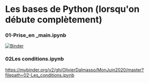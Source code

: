 # Les bases de Python (lorsqu'on débute complètement)
### 01-Prise_en _main.ipynb
[![Binder](https://mybinder.org/badge_logo.svg)](https://mybinder.org/v2/gh/OlivierDalmasso/MonJuin2020/master?filepath=01-Prise_en%20_main.ipynb)

### 02Les conditions.ipynb
https://mybinder.org/v2/gh/OlivierDalmasso/MonJuin2020/master?filepath=02-Les_conditions.ipynb

